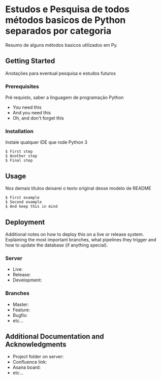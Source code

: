 # Estudos e Pesquisa de todos métodos basicos de Python separados por categoria

Resumo de alguns métodos basicos utilizados em Py.

## Getting Started

Anotações para eventual pesquisa e estudos futuros

### Prerequisites

Pré requisto, saber a linguagem de programação Python

* You need this
* And you need this
* Oh, and don't forget this

### Installation

Instale qualquer IDE que rode Python 3

```
$ First step
$ Another step
$ Final step
```

## Usage

Nos demais titulos deixarei o texto original desse modelo de README

```
$ First example
$ Second example
$ And keep this in mind
```

## Deployment

Additional notes on how to deploy this on a live or release system. Explaining the most important branches, what pipelines they trigger and how to update the database (if anything special).

### Server

* Live:
* Release:
* Development:

### Branches

* Master:
* Feature:
* Bugfix:
* etc...

## Additional Documentation and Acknowledgments

* Project folder on server:
* Confluence link:
* Asana board:
* etc...
